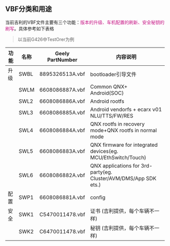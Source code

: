 
## VBF分类和用途
当前吉利的VBF文件主要有三个功能：<font color=#C71585>版本的升级、车机配置的刷新、安全秘钥的刷写</font>。具体参考如下表格

> 以当前G426中TestOrer为例

| 功能     | 名称   | Geely PartNumber  | 内容说明
| ------- | ------ | -----             | -----
| 升级    | SWBL    | 8895326513A.vbf      | bootloader引导文件
|         | SWLM   | 6608086887A.vbf       | Common QNX+ Android(SOC)
|         | SWL2   | 6608086886A.vbf       | Android rootfs
|         | SWL3   | 6608086885A.vbf       | Android vendorfs + ecarx v01 NLU/TTS/FW/RES
|         | SWL4   | 6608086884A.vbf       | QNX rootfs in recovery mode+QNX rootfs in normal mode
|         | SWL5   | 6608086883A.vbf       | QNX firmware for integrated devices(eg. MCU/EthSwitch/Touch)
|         | SWL6   | 6608086882A.vbf       | QNX applications for 3rd-party(eg. Cluster/AVM/DMS/App SDK ets.)
| 配置    | SWP1   | 6608086881A.vbf       | config
| 安全    | SWK1   | C5470011478.vbf       | 证书 (吉利提供，每个车辆不一样)
|         | SWK2   | C6470011478.vbf       | 秘钥  (吉利提供，每个车辆不一样)
